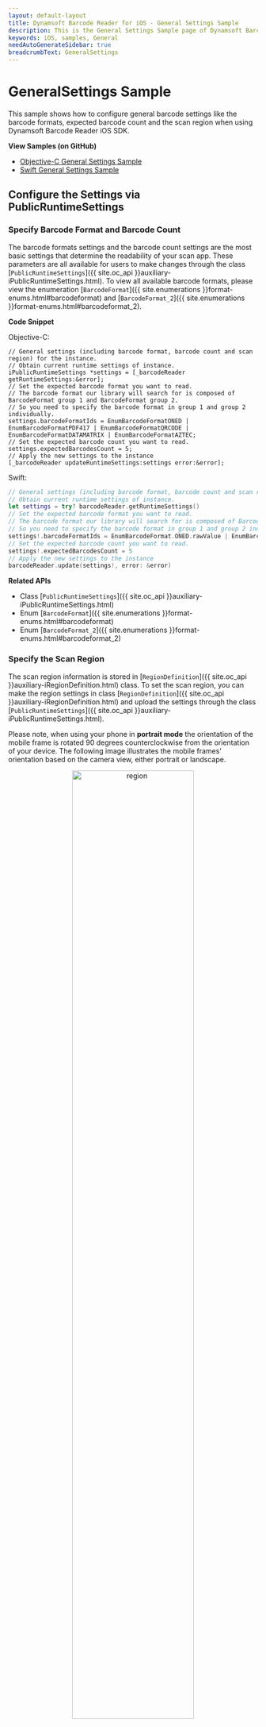 ```yaml
---
layout: default-layout
title: Dynamsoft Barcode Reader for iOS - General Settings Sample
description: This is the General Settings Sample page of Dynamsoft Barcode Reader for iOS SDK.
keywords: iOS, samples, General
needAutoGenerateSidebar: true
breadcrumbText: GeneralSettings
---
```


# GeneralSettings Sample

This sample shows how to configure general barcode settings like the barcode formats, expected barcode count and the scan region when using Dynamsoft Barcode Reader iOS SDK.

**View Samples (on GitHub)**

- <a href="https://github.com/Dynamsoft/barcode-reader-mobile-samples/tree/main/ios/Objective-C/GeneralSettingsObjC/" target="_blank">Objective-C General Settings Sample</a>
- <a href="https://github.com/Dynamsoft/barcode-reader-mobile-samples/tree/main/ios/Swift/GeneralSettingsSwift/" target="_blank">Swift General Settings Sample</a>

## Configure the Settings via PublicRuntimeSettings

### Specify Barcode Format and Barcode Count

The barcode formats settings and the barcode count settings are the most basic settings that determine the readability of your scan app. These parameters are all available for users to make changes through the class [`PublicRuntimeSettings`]({{ site.oc_api }}auxiliary-iPublicRuntimeSettings.html). To view all available barcode formats, please view the enumeration [`BarcodeFormat`]({{ site.enumerations }}format-enums.html#barcodeformat) and [`BarcodeFormat_2`]({{ site.enumerations }}format-enums.html#barcodeformat_2).

**Code Snippet**

Objective-C:

```objc
// General settings (including barcode format, barcode count and scan region) for the instance.
// Obtain current runtime settings of instance.
iPublicRuntimeSettings *settings = [_barcodeReader getRuntimeSettings:&error];
// Set the expected barcode format you want to read.
// The barcode format our library will search for is composed of BarcodeFormat group 1 and BarcodeFormat group 2.
// So you need to specify the barcode format in group 1 and group 2 individually.
settings.barcodeFormatIds = EnumBarcodeFormatONED | EnumBarcodeFormatPDF417 | EnumBarcodeFormatQRCODE | EnumBarcodeFormatDATAMATRIX | EnumBarcodeFormatAZTEC;
// Set the expected barcode count you want to read.
settings.expectedBarcodesCount = 5;
// Apply the new settings to the instance
[_barcodeReader updateRuntimeSettings:settings error:&error];
```

Swift:

```swift
// General settings (including barcode format, barcode count and scan region) for the instance.
// Obtain current runtime settings of instance.
let settings = try? barcodeReader.getRuntimeSettings()
// Set the expected barcode format you want to read.
// The barcode format our library will search for is composed of BarcodeFormat group 1 and BarcodeFormat group 2.
// So you need to specify the barcode format in group 1 and group 2 individually.
settings!.barcodeFormatIds = EnumBarcodeFormat.ONED.rawValue | EnumBarcodeFormat.PDF417.rawValue | EnumBarcodeFormat.QRCODE.rawValue | EnumBarcodeFormat.DATAMATRIX.rawValue | EnumBarcodeFormat.AZTEC.rawValue
// Set the expected barcode count you want to read.
settings!.expectedBarcodesCount = 5
// Apply the new settings to the instance
barcodeReader.update(settings!, error: &error)
```

**Related APIs**

- Class [`PublicRuntimeSettings`]({{ site.oc_api }}auxiliary-iPublicRuntimeSettings.html)
- Enum [`BarcodeFormat`]({{ site.enumerations }}format-enums.html#barcodeformat)
- Enum [`BarcodeFormat_2`]({{ site.enumerations }}format-enums.html#barcodeformat_2)

### Specify the Scan Region

The scan region information is stored in [`RegionDefinition`]({{ site.oc_api }}auxiliary-iRegionDefinition.html) class. To set the scan region, you can make the region settings in class [`RegionDefinition`]({{ site.oc_api }}auxiliary-iRegionDefinition.html) and upload the settings through the class [`PublicRuntimeSettings`]({{ site.oc_api }}auxiliary-iPublicRuntimeSettings.html).

Please note, when using your phone in **portrait mode** the orientation of the mobile frame is rotated 90 degrees counterclockwise from the orientation of your device. The following image illustrates the mobile frames' orientation based on the camera view, either portrait or landscape.

<div align="center">
    <p><img src="assets/regionViews.png" width="70%" alt="region"></p>
    <p>Camera View vs Frame View</p>
</div>

The **regionTop**, **regionBottom**, **regionLeft** and **regionRight** parameters in the class [`RegionDefinition`]({{ site.oc_api }}auxiliary-iRegionDefinition.html) stand for the region of **frame** not the camera view. Since the parameters are based on the frame view instead of the camera view, let's see how the parameters would look like in the camera view once we rotate the frame view **90 degrees clockwise**. This is what we get based on the last example:

<div align="center">
    <p><img src="assets/frame-orientation.png" width="70%" alt="region"></p>
    <p>Region Orientation in Portrait</p>
</div>

Therefore, please make sure that you are setting the correct parameters for the border of your scan region. Let's say that you are looking to create a scan region on mobile with the following values
```
regionTop = 30%
regionBottom = 70%
regionLeft = 15%
regionRight = 85%
```
Considering that these region parameters (not the values) have to be rotated 90 degrees clockwise, here is how the values would then be transposed onto the mobile portrait view followed by the corresponding code snippet for mobile:

<div align="center">
    <p><img src="assets/regionConfig-mobile.png" width="70%" alt="region"></p>
    <p>How to Configure the Scan Region</p>
</div>


**Code Snippet**

Objective-C:

```objc
// General settings (including barcode format, barcode count and scan region) for the instance.
// Obtain current runtime settings of instance.
iPublicRuntimeSettings *settings = [_barcodeReader getRuntimeSettings:&error];
// Set the ROI(region of insterest) to speed up the barcode reading process.
// Note: DBR supports setting coordinates by pixels or percentages. The origin of the coordinate system is the upper left corner point.
// The int value 15 means the top of the scan region margins 15% from the top of screen.
settings.region.regionTop      = 15; 
settings.region.regionBottom   = 85;
settings.region.regionLeft     = 30;
settings.region.regionRight    = 70;
settings.region.regionMeasuredByPercentage = 1;
// Apply the new settings to the instance
[_barcodeReader updateRuntimeSettings:settings error:&error];
```

Swift:

```swift
// General settings (including barcode format, barcode count and scan region) for the instance.
// Obtain current runtime settings of instance.
let settings = try? barcodeReader.getRuntimeSettings()
// Set the ROI(region of insterest) to speed up the barcode reading process.
// Note: DBR supports setting coordinates by pixels or percentages. The origin of the coordinate system is the upper left corner point.
// The int value 15 means the top of the scan region margins 15% from the top of screen.
settings!.region.regionTop      = 15 
settings!.region.regionBottom   = 85
settings!.region.regionLeft     = 30
settings!.region.regionRight    = 70
settings!.region.regionMeasuredByPercentage = 1
// Apply the new settings to the instance
barcodeReader.update(settings!, error: &error)
```

**Related APIs**

- Class [`RegionDefinition`]({{ site.oc_api }}auxiliary-iRegionDefinition.html)
- Class [`PublicRuntimeSettings`]({{ site.oc_api }}auxiliary-iPublicRuntimeSettings.html)

## Configure the Settings via JSON Template

Besides using the [`PublicRuntimeSettings`]({{ site.oc_api }}auxiliary-iPublicRuntimeSettings.html) class, you can also upload the general barcode settings from stringified JSON data or a JSON file.

### Update the Runtime Settings via JSON String

Use method [`initRuntimeSettingsWithString`]({{ site.oc_api }}primary-parameter-and-runtime-settings-advanced.html#initruntimesettingswithstring) to upload the settings via a JSON string.

**Code Snippet**

Objective-C:

```objc
NSString* json = @"{\"Version\":\"3.0\", \"ImageParameter\":{\"Name\":\"IP1\", \"BarcodeFormatIds\":[\"BF_QR_CODE\"], \"ExpectedBarcodesCount\":10}}";
[_barcodeReader initRuntimeSettingsWithString:json conflictMode:EnumConflictModeOverwrite error:&error];
```

Swift:

```swift
let json = "{\"Version\":\"3.0\", \"ImageParameter\":{\"Name\":\"IP1\", \"BarcodeFormatIds\":[\"BF_QR_CODE\"], \"ExpectedBarcodesCount\":10}}"
barcodeReader.initRuntimeSettings(with: json, conflictMode: .overwrite, error: &error)
```

### Update the Runtime Settings via JSON File

Use method [`initRuntimeSettingsWithFile`]({{ site.oc_api }}primary-parameter-and-runtime-settings-advanced.html#initruntimesettingswithfile) to upload the settings via a JSON file.

**Code Snippet**

Objective-C:

```objc
NSError *error = [[NSError alloc] init];
// The method will overwrite the settings if the settings already exist.
[barcodeReader initRuntimeSettingsWithFile:@"your template file path" conflictMode:EnumConflictModeOverwrite error:&error];
```

Swift:

```swift
var error: NSError? = NSError()
// The method will overwrite the settings if the settings already exist.
barcodeReader.initRuntimeSettingsWithFile(fileName:"your template file path", conflictMode:EnumConflictMode.overwrite, error:&error)
```

